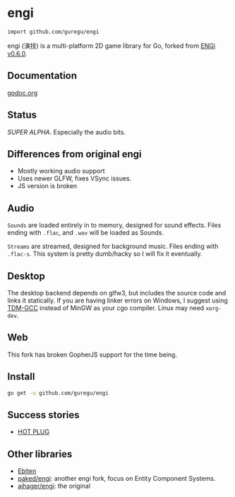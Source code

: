 # engi

`import github.com/guregu/engi`

engi (演技) is a multi-platform 2D game library for Go, forked from [ENGi v0.6.0](http://ajhager.com/engi).

## Documentation

[godoc.org](http://godoc.org/github.com/guregu/engi)

## Status

*SUPER ALPHA*. Especially the audio bits.

## Differences from original engi

* Mostly working audio support
* Uses newer GLFW, fixes VSync issues.
* JS version is broken

## Audio

`Sounds` are loaded entirely in to memory, designed for sound effects. Files ending with `.flac`, and `.wav` will be loaded as Sounds.

`Streams` are streamed, designed for background music. Files ending with `.flac-s`. This system is pretty dumb/hacky so I will fix it eventually. 


## Desktop

The desktop backend depends on glfw3, but includes the source code and links it statically. If you are having linker errors on Windows, I suggest using [TDM-GCC](http://tdm-gcc.tdragon.net/download) instead of MinGW as your cgo compiler. Linux may need `xorg-dev`. 

## Web

This fork has broken GopherJS support for the time being. 

## Install

```bash
go get -u github.com/guregu/engi
```

## Success stories

* [HOT PLUG](http://hotplug.kawaii.solutions)

## Other libraries

* [Ebiten](http://hajimehoshi.github.io/ebiten/)
* [paked/engi](https://github.com/paked/engi): another engi fork, focus on Entity Component Systems.
* [ajhager/engi](https://github.com/ajhager/engi): the original
